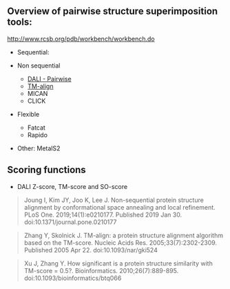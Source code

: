 ## Overview of pairwise structure superimposition tools:

http://www.rcsb.org/pdb/workbench/workbench.do

- Sequential: 

- Non sequential
  - [DALI - Pairwise](http://ekhidna2.biocenter.helsinki.fi/dali/)
  - [TM-align](https://zhanglab.ccmb.med.umich.edu/TM-align/)
  - MICAN
  - CLICK
- Flexible
  - Fatcat
  - Rapido
- Other: MetalS2

## Scoring functions
- DALI Z-score, TM-score and SO-score

> Joung I, Kim JY, Joo K, Lee J. Non-sequential protein structure alignment by conformational space annealing and local refinement. PLoS One. 2019;14(1):e0210177. Published 2019 Jan 30. doi:10.1371/journal.pone.0210177

> Zhang Y, Skolnick J. TM-align: a protein structure alignment algorithm based on the TM-score. Nucleic Acids Res. 2005;33(7):2302-2309. Published 2005 Apr 22. doi:10.1093/nar/gki524

> Xu J, Zhang Y. How significant is a protein structure similarity with TM-score = 0.5?. Bioinformatics. 2010;26(7):889-895. doi:10.1093/bioinformatics/btq066

